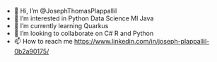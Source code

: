- 👋 Hi, I’m @JosephThomasPlappallil
- 👀 I’m interested in Python Data Science Ml Java
- 🌱 I’m currently learning Quarkus 
- 💞️ I’m looking to collaborate on C# R and Python
- 📫 How to reach me https://www.linkedin.com/in/joseph-plappallil-0b2a90175/

<!---
JosephThomasPlappallil/JosephThomasPlappallil is a ✨ special ✨ repository because its `README.md` (this file) appears on your GitHub profile.
You can click the Preview link to take a look at your changes.
--->
